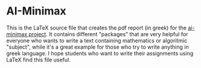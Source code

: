 # AI-Minimax

This is the LaTeX source file that creates the pdf report (in greek) for the [ai-minimax project](https://github.com/gpapachr/ai-minimax). It contains different "packages" that are very helpful for everyone who wants to write a text containing mathematics or algoritmic "subject", while it's a great example for those who try to write anything in greek language. I hope students who want to write their assignments using LaTeX find this file useful.
